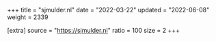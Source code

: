 +++
title = "sjmulder.nl"
date = "2022-03-22"
updated = "2022-06-08"
weight = 2339

[extra]
source = "https://sjmulder.nl"
ratio = 100
size = 2
+++
